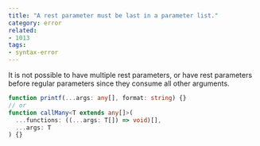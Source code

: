 ```yaml
---
title: "A rest parameter must be last in a parameter list."
category: error
related:
- 1013
tags:
- syntax-error
---
```


It is not possible to have multiple rest parameters, or have rest parameters
before regular parameters since they consume all other arguments.

```ts
function printf(...args: any[], format: string) {}
// or
function callMany<T extends any[]>(
  ...functions: ((...args: T[]) => void)[],
  ...args: T
) {}
```
